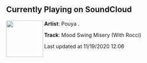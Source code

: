 ## Currently Playing on SoundCloud

[<img align="left" width="100" src="https://i1.sndcdn.com/artworks-000558891939-jde5gf-t50x50.jpg">](https://soundcloud.com/pouya-kevin/mood-swing-misery-with-rocci?in=saxurn/sets/decoded)

**Artist**: Pouya . 

**Track**: Mood Swing Misery (With Rocci)

Last updated at 11/19/2020 12:06

